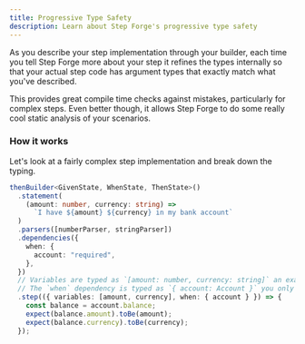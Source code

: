 ```yaml
---
title: Progressive Type Safety
description: Learn about Step Forge's progressive type safety
---
```


As you describe your step implementation through your builder, each time you tell Step Forge more about your step it refines the types internally so that your actual step code has argument types that exactly match what you've described.

This provides great compile time checks against mistakes, particularly for complex steps. Even better though, it allows Step Forge to do some really cool static analysis of your scenarios.

### How it works

Let's look at a fairly complex step implementation and break down the typing.

```typescript
thenBuilder<GivenState, WhenState, ThenState>()
  .statement(
    (amount: number, currency: string) =>
      `I have ${amount} ${currency} in my bank account`
  )
  .parsers([numberParser, stringParser])
  .dependencies({
    when: {
      account: "required",
    },
  })
  // Variables are typed as `[amount: number, currency: string]` an exactly two element array that matches the order of the parsers and statement variables
  // The `when` dependency is typed as `{ account: Account }` you only have access to the single piece of state you've declared
  .step(({ variables: [amount, currency], when: { account } }) => {
    const balance = account.balance;
    expect(balance.amount).toBe(amount);
    expect(balance.currency).toBe(currency);
  });
```
